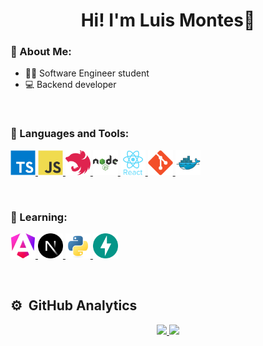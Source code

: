 <div align="center">
<h1 align="center">Hi! I'm Luis Montes👋</h1>
</div>

<h3 align="left">🤝 About Me:</h3>

- 👨‍🎓 Software Engineer student
- 💻 Backend developer

<br/>
<h3 align="left">🧰 Languages and Tools:</h3>
<p align="left"> 
    <a href="https://www.typescriptlang.org/" target="_blank"
      rel="noreferrer"> <img src="https://raw.githubusercontent.com/devicons/devicon/master/icons/typescript/typescript-original.svg"
      alt="javascript" width="40" height="40" /> </a>
    </a>
     <a href="https://developer.mozilla.org/en-US/docs/Web/JavaScript" target="_blank"
      rel="noreferrer"> <img src="https://raw.githubusercontent.com/devicons/devicon/master/icons/javascript/javascript-original.svg"
      alt="javascript" width="40" height="40" /> </a>
    </a> 
    <a href="https://nestjs.com/" target="_blank" rel="noreferrer"> <img
      src="https://raw.githubusercontent.com/devicons/devicon/master/icons/nestjs/nestjs-original.svg"
      alt="nodejs" width="40" height="40" /> 
    </a> 
    <a href="https://nodejs.org" target="_blank" rel="noreferrer"> <img
      src="https://raw.githubusercontent.com/devicons/devicon/master/icons/nodejs/nodejs-original-wordmark.svg"
      alt="nodejs" width="40" height="40" /> 
    </a> 
    <a href="https://reactjs.org/" target="_blank" rel="noreferrer"> <img
      src="https://raw.githubusercontent.com/devicons/devicon/master/icons/react/react-original-wordmark.svg"
      alt="react" width="40" height="40" /> 
    </a>
    <a href="https://git-scm.com/" target="_blank" rel="noreferrer"> <img
      src="https://raw.githubusercontent.com/devicons/devicon/master/icons/git/git-original.svg"
      alt="react" width="40" height="40" /> 
    </a>
    <a href="https://www.docker.com/" target="_blank" rel="noreferrer"> <img
      src="https://raw.githubusercontent.com/devicons/devicon/master/icons/docker/docker-original.svg"
      alt="react" width="40" height="40" /> 
    </a>
</p>
<br/>

<h3 align="left">📝 Learning:</h3>
<p align="left"> 
    <a href="https://angular.dev/" target="_blank"
      rel="noreferrer"> <img src="https://raw.githubusercontent.com/devicons/devicon/master/icons/angular/angular-original.svg"
      alt="javascript" width="40" height="40" /> </a>
    </a>
    <a href="https://nextjs.org/" target="_blank"
      rel="noreferrer"> <img src="https://raw.githubusercontent.com/devicons/devicon/master/icons/nextjs/nextjs-original.svg"
      alt="javascript" width="40" height="40" /> </a>
    </a>
    <a href="https://www.python.org/" target="_blank"
      rel="noreferrer"> <img src="https://raw.githubusercontent.com/devicons/devicon/master/icons/python/python-original.svg"
      alt="javascript" width="40" height="40" /> </a>
    </a>
    <a href="https://fastapi.tiangolo.com/" target="_blank"
      rel="noreferrer"> <img src="https://raw.githubusercontent.com/devicons/devicon/master/icons/fastapi/fastapi-original.svg"
      alt="javascript" width="40" height="40" /> </a>
    </a>
</p>
<br/>


## ⚙️ &nbsp;GitHub Analytics

<p align="center">
<a href="https://github.com/luiselianm">
  <img height="180em" src="https://github-readme-stats-eight-theta.vercel.app/api?username=luiselianm&show_icons=true&theme=algolia&include_all_commits=true&count_private=true"/>
  <img height="180em" src="https://github-readme-stats-eight-theta.vercel.app/api/top-langs/?username=luiselianm&layout=compact&langs_count=8&theme=algolia"/>
</a>
</p>

